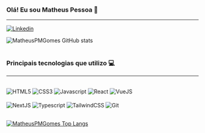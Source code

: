 ### Olá! Eu sou Matheus Pessoa 🤙

<hr>

[![Linkedin](https://img.shields.io/badge/LinkedIn-0077B5?style=for-the-badge&logo=linkedin&logoColor=white)](https://www.linkedin.com/in/matheus-pessoa-de-melo-gomes-44554a205/)

![MatheusPMGomes GitHub stats](https://github-readme-stats.vercel.app/api?username=matheuspmgomes&show_icons=true&theme=default)<br><br>

### Principais tecnologias que utilizo 💻

<hr>
<div style="display: inline_block"><br/>
    <img align="center" alt="HTML5" src="https://img.shields.io/badge/HTML5-E34F26?style=for-the-badge&logo=html5&logoColor=white"/>
    <img align="center" alt="CSS3" src="https://img.shields.io/badge/CSS3-1572B6?style=for-the-badge&logo=css3&logoColor=white"/>
    <img align="center" alt="Javascript" src="https://img.shields.io/badge/JavaScript-F7DF1E?style=for-the-badge&logo=javascript&logoColor=black"/>
    <img align="center" alt="React" src="https://img.shields.io/badge/React-20232A?style=for-the-badge&logo=react&logoColor=61DAFB"/>
    <img align="center" alt="VueJS" src="https://img.shields.io/badge/Vue.js-35495E?style=for-the-badge&logo=vue.js&logoColor=4FC08D"/>
    <br><br>
    <img align="center" alt="NextJS" src="https://img.shields.io/badge/Next-black?style=for-the-badge&logo=next.js&logoColor=white"/>
    <img align="center" alt="Typescript" src="https://img.shields.io/badge/typescript-%23007ACC.svg?style=for-the-badge&logo=typescript&logoColor=white"/>
    <img align="center" alt="TailwindCSS" src="https://img.shields.io/badge/tailwindcss-%2338B2AC.svg?style=for-the-badge&logo=tailwind-css&logoColor=white"/>
    <img align="center" alt="Git" src="https://img.shields.io/badge/GIT-E44C30?style=for-the-badge&logo=git&logoColor=white"/>    
</div><br>

[![MatheusPMGomes Top Langs](https://github-readme-stats.vercel.app/api/top-langs/?username=matheuspmgomes&theme=default&layout=compact)](https://github.com/anuraghazra/github-readme-stats)
